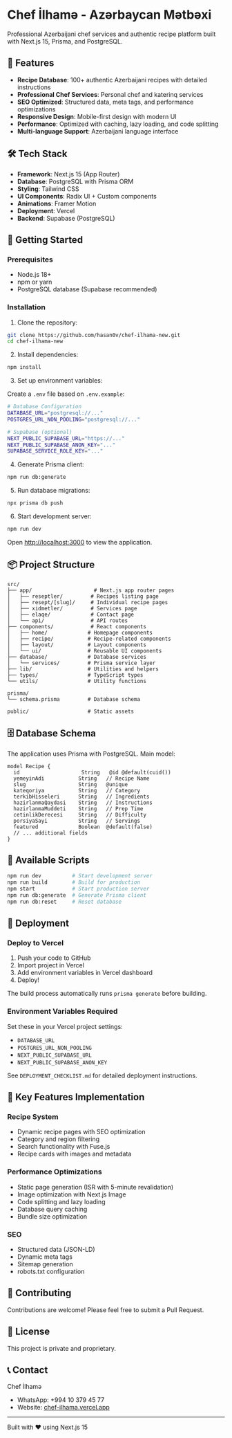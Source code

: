 # Chef İlhamə - Azərbaycan Mətbəxi

Professional Azerbaijani chef services and authentic recipe platform built with Next.js 15, Prisma, and PostgreSQL.

## 🎯 Features

- **Recipe Database**: 100+ authentic Azerbaijani recipes with detailed instructions
- **Professional Chef Services**: Personal chef and katerinq services
- **SEO Optimized**: Structured data, meta tags, and performance optimizations
- **Responsive Design**: Mobile-first design with modern UI
- **Performance**: Optimized with caching, lazy loading, and code splitting
- **Multi-language Support**: Azerbaijani language interface

## 🛠️ Tech Stack

- **Framework**: Next.js 15 (App Router)
- **Database**: PostgreSQL with Prisma ORM
- **Styling**: Tailwind CSS
- **UI Components**: Radix UI + Custom components
- **Animations**: Framer Motion
- **Deployment**: Vercel
- **Backend**: Supabase (PostgreSQL)

## 🚀 Getting Started

### Prerequisites

- Node.js 18+ 
- npm or yarn
- PostgreSQL database (Supabase recommended)

### Installation

1. Clone the repository:
```bash
git clone https://github.com/hasan0v/chef-ilhama-new.git
cd chef-ilhama-new
```

2. Install dependencies:
```bash
npm install
```

3. Set up environment variables:

Create a `.env` file based on `.env.example`:

```bash
# Database Configuration
DATABASE_URL="postgresql://..."
POSTGRES_URL_NON_POOLING="postgresql://..."

# Supabase (optional)
NEXT_PUBLIC_SUPABASE_URL="https://..."
NEXT_PUBLIC_SUPABASE_ANON_KEY="..."
SUPABASE_SERVICE_ROLE_KEY="..."
```

4. Generate Prisma client:
```bash
npm run db:generate
```

5. Run database migrations:
```bash
npx prisma db push
```

6. Start development server:
```bash
npm run dev
```

Open [http://localhost:3000](http://localhost:3000) to view the application.

## 📦 Project Structure

```
src/
├── app/                    # Next.js app router pages
│   ├── reseptler/         # Recipes listing page
│   ├── resept/[slug]/     # Individual recipe pages
│   ├── xidmetler/         # Services page
│   ├── elaqe/             # Contact page
│   └── api/               # API routes
├── components/            # React components
│   ├── home/             # Homepage components
│   ├── recipe/           # Recipe-related components
│   ├── layout/           # Layout components
│   └── ui/               # Reusable UI components
├── database/             # Database services
│   └── services/         # Prisma service layer
├── lib/                  # Utilities and helpers
├── types/                # TypeScript types
└── utils/                # Utility functions

prisma/
└── schema.prisma         # Database schema

public/                   # Static assets
```

## 🗄️ Database Schema

The application uses Prisma with PostgreSQL. Main model:

```prisma
model Recipe {
  id                    String   @id @default(cuid())
  yemeyinAdi           String   // Recipe Name
  slug                 String   @unique
  kateqoriya           String   // Category
  terkibHisseleri      String   // Ingredients
  hazirlanmaQaydasi    String   // Instructions
  hazirlanmaMuddeti    String   // Prep Time
  cetinlikDerecesi     String   // Difficulty
  porsiyaSayi          String   // Servings
  featured             Boolean  @default(false)
  // ... additional fields
}
```

## 🔧 Available Scripts

```bash
npm run dev          # Start development server
npm run build        # Build for production
npm start            # Start production server
npm run db:generate  # Generate Prisma client
npm run db:reset     # Reset database
```

## 🚀 Deployment

### Deploy to Vercel

1. Push your code to GitHub
2. Import project in Vercel
3. Add environment variables in Vercel dashboard
4. Deploy!

The build process automatically runs `prisma generate` before building.

### Environment Variables Required

Set these in your Vercel project settings:
- `DATABASE_URL`
- `POSTGRES_URL_NON_POOLING`
- `NEXT_PUBLIC_SUPABASE_URL`
- `NEXT_PUBLIC_SUPABASE_ANON_KEY`

See `DEPLOYMENT_CHECKLIST.md` for detailed deployment instructions.

## 📝 Key Features Implementation

### Recipe System
- Dynamic recipe pages with SEO optimization
- Category and region filtering
- Search functionality with Fuse.js
- Recipe cards with images and metadata

### Performance Optimizations
- Static page generation (ISR with 5-minute revalidation)
- Image optimization with Next.js Image
- Code splitting and lazy loading
- Database query caching
- Bundle size optimization

### SEO
- Structured data (JSON-LD)
- Dynamic meta tags
- Sitemap generation
- robots.txt configuration

## 🤝 Contributing

Contributions are welcome! Please feel free to submit a Pull Request.

## 📄 License

This project is private and proprietary.

## 📞 Contact

Chef İlhamə
- WhatsApp: +994 10 379 45 77
- Website: [chef-ilhama.vercel.app](https://chef-ilhama.vercel.app)

---

Built with ❤️ using Next.js 15
